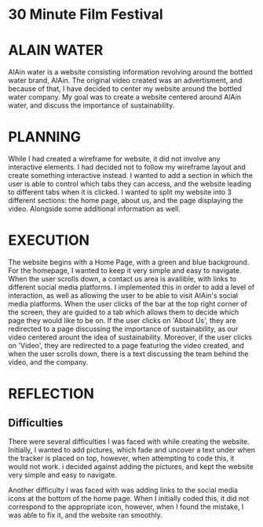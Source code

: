 # 30 Minute Film Festival 

# ALAIN WATER 

AlAin water is a website consisting information revolving around the bottled water brand, AlAin. The original video created was an advertisment, and because of that, I have decided to center my website around the bottled water company. My goal was to create a website centered around AlAin water, and discuss the importance of sustainability. 

# PLANNING #

While I had created a wireframe for website, it did not involve any interactive elements. I had decided not to follow my wireframe layout and create something interactive instead. I wanted to add a section in which the user is able to control which tabs they can access, and the website leading to different tabs when it is clicked. I wanted to split my website into 3 different sections: the home page, about us, and the page displaying the video. Alongside some additional information as well.

# EXECUTION #  

The website begins with a Home Page, with a green and blue background. For the homepage, I wanted to keep it very simple and easy to navigate. When the user scrolls down, a contact us area is availible, with links to different social media platforms. I implemented this in order to add a level of interaction, as well as allowing the user to be able to visit AlAin's social media platforms. When the user clicks of the bar at the top right corner of the screen, they are guided to a tab which allows them to decide which page they would like to be on. If the user clicks on 'About Us', they are redirected to a page discussing the importance of sustainability, as our video centered arount the idea of sustainability. Moreover, if the user clicks on 'Video', they are redirected to a page featuring the video created, and when the user scrolls down, there is a text discussing the team behind the video, and the company.  


# REFLECTION #

## Difficulties ##

There were several difficulties I was faced with while creating the website. Initially, I wanted to add pictures, which fade and uncover a text under when the tracker is placed on top, however, when attempting to code this, it would not work. i decided against adding the pictures, and kept the website very simple and easy to navigate. 

Another difficulty I was faced with was adding links to the social media icons at the bottom of the home page. When I initially coded this, it did not correspond to the appropriate icon, however, when I found the mistake, I was able to fix it, and the website ran smoothly. 
